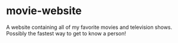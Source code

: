 # movie-website
A website containing all of my favorite movies and television shows. Possibly the fastest way to get to know a person!
